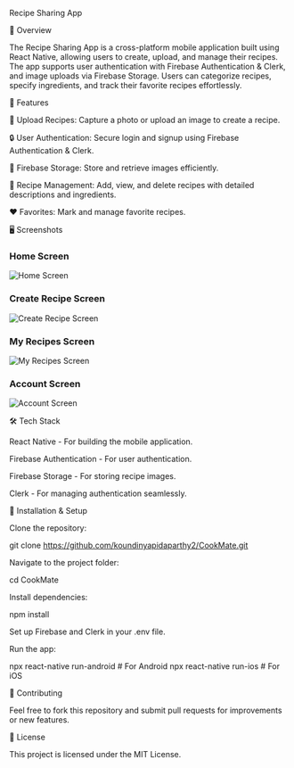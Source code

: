Recipe Sharing App

📌 Overview

The Recipe Sharing App is a cross-platform mobile application built using React Native, allowing users to create, upload, and manage their recipes. The app supports user authentication with Firebase Authentication & Clerk, and image uploads via Firebase Storage. Users can categorize recipes, specify ingredients, and track their favorite recipes effortlessly.

🚀 Features

📸 Upload Recipes: Capture a photo or upload an image to create a recipe.

🔒 User Authentication: Secure login and signup using Firebase Authentication & Clerk.

📂 Firebase Storage: Store and retrieve images efficiently.

📑 Recipe Management: Add, view, and delete recipes with detailed descriptions and ingredients.

❤️ Favorites: Mark and manage favorite recipes.

🖥️ Screenshots

### Home Screen
![Home Screen](images/HomeScreen.jpg)


### Create Recipe Screen
![Create Recipe Screen](images/CreateRecipeScreen.jpg)


### My Recipes Screen
![My Recipes Screen](images/MyRecipeScreen.jpg)


### Account Screen
![Account Screen](images/AccountScreen.jpg)



🛠️ Tech Stack

React Native - For building the mobile application.

Firebase Authentication - For user authentication.

Firebase Storage - For storing recipe images.

Clerk - For managing authentication seamlessly.

🔧 Installation & Setup

Clone the repository:

git clone https://github.com/koundinyapidaparthy2/CookMate.git

Navigate to the project folder:

cd CookMate

Install dependencies:

npm install

Set up Firebase and Clerk in your .env file.

Run the app:

npx react-native run-android  # For Android
npx react-native run-ios      # For iOS

🤝 Contributing

Feel free to fork this repository and submit pull requests for improvements or new features.

📜 License

This project is licensed under the MIT License.

